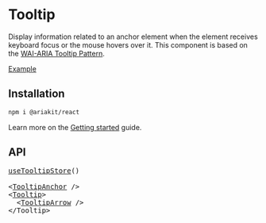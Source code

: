 # Tooltip

<p data-description>
  Display information related to an anchor element when the element receives keyboard focus or the mouse hovers over it. This component is based on the <a href="https://www.w3.org/WAI/ARIA/apg/patterns/tooltip/">WAI-ARIA Tooltip Pattern</a>.
</p>

<a href="../examples/tooltip/index.tsx" data-playground>Example</a>

## Installation

```sh
npm i @ariakit/react
```

Learn more on the [Getting started](/guide/getting-started) guide.

## API

<pre data-api>
<a href="/apis/tooltip-store">useTooltipStore</a>()

&lt;<a href="/apis/tooltip-anchor">TooltipAnchor</a> /&gt;
&lt;<a href="/apis/tooltip">Tooltip</a>&gt;
  &lt;<a href="/apis/tooltip-arrow">TooltipArrow</a> /&gt;
&lt;/Tooltip&gt;
</pre>
